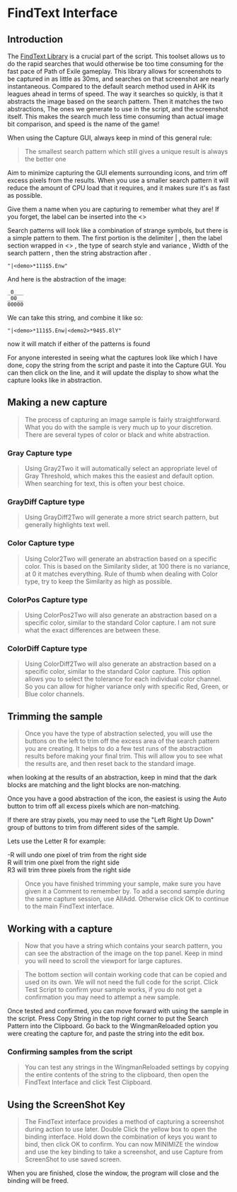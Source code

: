 # FindText Interface

## Introduction

The [FindText Library](https://www.autohotkey.com/boards/viewtopic.php?p=86796#p86796) is a crucial part of the script. This toolset allows us to do the rapid searches that would otherwise be too time consuming for the fast pace of Path of Exile gameplay. This library allows for screenshots to be captured in as little as 30ms, and searches on that screenshot are nearly instantaneous. Compared to the default search method used in AHK its leagues ahead in terms of speed. The way it searches so quickly, is that it abstracts the image based on the search pattern. Then it matches the two abstractions, The ones we generate to use in the script, and the screenshot itself. This makes the search much less time consuming than actual image bit comparison, and speed is the name of the game!

When using the Capture GUI, always keep in mind of this general rule:

> The smallest search pattern which still gives a unique result is always the better one

Aim to minimize capturing the GUI elements surrounding icons, and trim off excess pixels from the results. When you use a smaller search pattern it will reduce the amount of CPU load that it requires, and it makes sure it's as fast as possible.

Give them a name when you are capturing to remember what they are! If you forget, the label can be inserted into the <>

Search patterns will look like a combination of strange symbols, but there is a simple pattern to them. The first portion is the delimiter | , then the label section wrapped in <> , the type of search style and variance , Width of the search pattern , then the string abstraction after .

```
"|<demo>*111$5.Enw"
```

And here is the abstraction of the image:

```
_0___  
_00__  
00000  
```  

We can take this string, and combine it like so:

```
"|<demo>*111$5.Enw|<demo2>*94$5.8lY"
```

now it will match if either of the patterns is found

For anyone interested in seeing what the captures look like which I have done, copy the string from the script and paste it into the Capture GUI. You can then click on the line, and it will update the display to show what the capture looks like in abstraction.

## Making a new capture
> The process of capturing an image sample is fairly straightforward. What you do with the sample is very much up to your discretion. There are several types of color or black and white abstraction.

### Gray Capture type
> Using Gray2Two it will automatically select an appropriate level of Gray Threshold, which makes this the easiest and default option. When searching for text, this is often your best choice.

### GrayDiff Capture type
> Using GrayDiff2Two will generate a more strict search pattern, but generally highlights text well. 

### Color Capture type
> Using Color2Two will generate an abstraction based on a specific color. This is based on the Similarity slider, at 100 there is no variance, at 0 it matches everything. Rule of thumb when dealing with Color type, try to keep the Similarity as high as possible.

### ColorPos Capture type
> Using ColorPos2Two will also generate an abstraction based on a specific color, similar to the standard Color capture. I am not sure what the exact differences are between these.

### ColorDiff Capture type
> Using ColorDiff2Two will also generate an abstraction based on a specific color, similar to the standard Color capture. This option allows you to select the tolerance for each individual color channel. So you can allow for higher variance only with specific Red, Green, or Blue color channels.

## Trimming the sample
> Once you have the type of abstraction selected, you will use the buttons on the left to trim off the excess area of the search pattern you are creating. It helps to do a few test runs of the abstraction results before making your final trim. This will allow you to see what the results are, and then reset back to the standard image.

when looking at the results of an abstraction, keep in mind that the dark blocks are matching and the light blocks are non-matching.

Once you have a good abstraction of the icon, the easiest is using the Auto button to trim off all excess pixels which are non-matching.

If there are stray pixels, you may need to use the "Left Right Up Down" group of buttons to trim from different sides of the sample.

Lets use the Letter R for example:

-R will undo one pixel of trim from the right side  
R will trim one pixel from the right side  
R3 will trim three pixels from the right side  

> Once you have finished trimming your sample, make sure you have given it a Comment to remember by. To add a second sample during the same capture session, use AllAdd. Otherwise click OK to continue to the main FindText interface.

## Working with a capture
> Now that you have a string which contains your search pattern, you can see the abstraction of the image on the top panel. Keep in mind you will need to scroll the viewport for large captures.

> The bottom section will contain working code that can be copied and used on its own. We will not need the full code for the script. Click Test Script to confirm your sample works, if you do not get a confirmation you may need to attempt a new sample.

Once tested and confirmed, you can move forward with using the sample in the script. Press Copy String in the top right corner to put the Search Pattern into the Clipboard. Go back to the WingmanReloaded option you were creating the capture for, and paste the string into the edit box.

### Confirming samples from the script
> You can test any strings in the WingmanReloaded settings by copying the entire contents of the string to the clipboard, then open the FindText Interface and click Test Clipboard.

## Using the ScreenShot Key
> The FindText interface provides a method of capturing a screenshot during action to use later. Double Click the yellow box to open the binding interface. Hold down the combination of keys you want to bind, then click OK to confirm. You can now MINIMIZE the window and use the key binding to take a screenshot, and use Capture from ScreenShot to use saved screen.

When you are finished, close the window, the program will close and the binding will be freed.